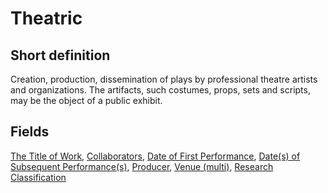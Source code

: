 # Theatric
## Short definition
Creation, production, dissemination of plays by professional theatre artists and organizations. The artifacts, such costumes, props, sets and scripts, may be the object of a public exhibit.
## Fields
[The Title of Work](../Object-Fields/Theatric/The%20Title%20of%20Work.md),
[Collaborators](../Object-Fields/Theatric/Collaborators.md),
[Date of First Performance](../Object-Fields/Theatric/Date%20of%20First%20Performance.md),
[Date(s) of Subsequent Performance(s)](../Object-Fields/Theatric/Date(s)%20of%20Subsequent%20Performance(s).md),
[Producer](../Object-Fields/Theatric/Producer.md),
[Venue (multi)](../Object-Fields/Theatric/Venue%20(multi).md),
[Research Classification](../Object-Fields/Theatric/Research%20Classification.md)
